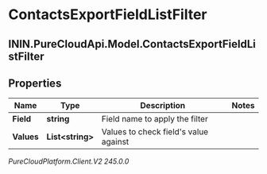 # ContactsExportFieldListFilter

## ININ.PureCloudApi.Model.ContactsExportFieldListFilter

## Properties

|Name | Type | Description | Notes|
|------------ | ------------- | ------------- | -------------|
| **Field** | **string** | Field name to apply the filter | |
| **Values** | **List&lt;string&gt;** | Values to check field&#39;s value against | |



_PureCloudPlatform.Client.V2 245.0.0_
